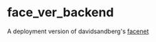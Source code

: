 # face_ver_backend
A deployment version of davidsandberg's [facenet](https://github.com/davidsandberg/facenet)
